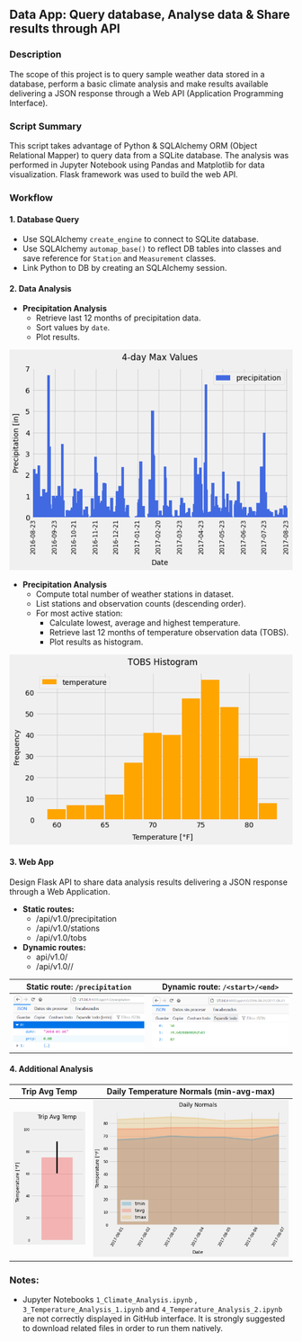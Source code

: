 ## Data App: Query database, Analyse data & Share results through API

### Description
The scope of this project is to query sample weather data stored in a database, perform a basic climate analysis and make results available delivering a JSON response through a Web API (Application Programming Interface).

### Script Summary
This script takes advantage of Python & SQLAlchemy ORM (Object Relational Mapper) to query data from a SQLite database. The analysis was performed in Jupyter Notebook using Pandas and Matplotlib for data visualization. Flask framework was used to build the web API.

### Workflow

#### 1. Database Query
+ Use SQLAlchemy `create_engine` to connect to SQLite database.
+ Use SQLAlchemy `automap_base()` to reflect DB tables into classes and save reference for `Station` and `Measurement` classes.
+ Link Python to DB by creating an SQLAlchemy session.

#### 2. Data Analysis
+ **Precipitation Analysis**
    - Retrieve last 12 months of precipitation data.
    - Sort values by `date`.
    - Plot results.

![Precipitation](ClimateSQLAlchemy/Images/Precipitation.png)


+ **Precipitation Analysis**
    - Compute total number of weather stations in dataset.
    - List stations and observation counts (descending order).
    - For most active station:
        - Calculate lowest, average and highest temperature.
        - Retrieve last 12 months of temperature observation data (TOBS).
        - Plot results as histogram.

![Histogram](ClimateSQLAlchemy/Images/Histogram.png)


#### 3. Web App

Design Flask API to share data analysis results delivering a JSON response through a Web Application.
+ **Static routes:**
    - /api/v1.0/precipitation
    - /api/v1.0/stations
    - /api/v1.0/tobs
+ **Dynamic routes:**
    - api/v1.0/<start>
    - /api/v1.0/<start>/<end>

| Static route: `/precipitation` | Dynamic route: `/<start>/<end>` |
| --- | --- |
| ![API_Static](ClimateSQLAlchemy/Images/API_Static.png) | ![API_Dynamic](ClimateSQLAlchemy/Images/API_Dynamic.png) |


#### 4. Additional Analysis

| Trip Avg Temp | Daily Temperature Normals (min-avg-max) |
| --- | --- |
| ![Temperature_Avg](ClimateSQLAlchemy/Images/Trip_Avg_Temp.png) | ![Daily_Normals](ClimateSQLAlchemy/Images/Daily_Normals.png) |


### Notes:

+ Jupyter Notebooks `1_Climate_Analysis.ipynb` , `3_Temperature_Analysis_1.ipynb` and `4_Temperature_Analysis_2.ipynb` are not correctly displayed in GitHub interface. It is strongly suggested to download related files in order to run them natively.
